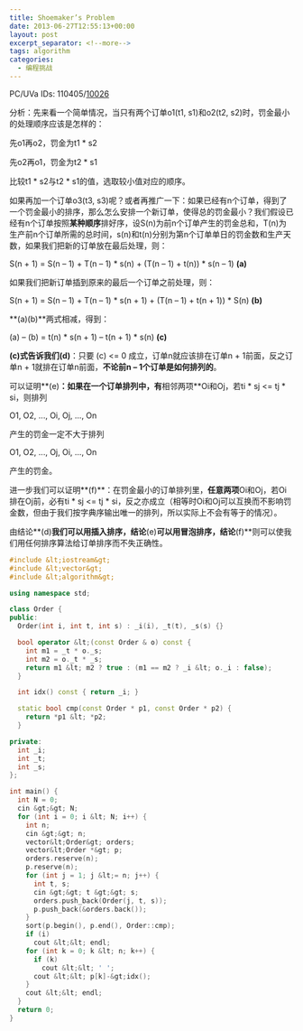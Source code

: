 ```yaml
---
title: Shoemaker’s Problem
date: 2013-06-27T12:55:13+00:00
layout: post
excerpt_separator: <!--more-->
tags: algorithm
categories:
  - 编程挑战
---
```

PC/UVa IDs: 110405/<a href="http://uva.onlinejudge.org/index.php?option=com_onlinejudge&#038;Itemid=8&#038;page=show_problem&#038;problem=967" target="_blank">10026</a>

分析：先来看一个简单情况，当只有两个订单o1(t1, s1)和o2(t2, s2)时，罚金最小的处理顺序应该是怎样的：
  
先o1再o2，罚金为t1 * s2
  
先o2再o1，罚金为t2 * s1
  
比较t1 \* s2与t2 \* s1的值，选取较小值对应的顺序。<!--more-->


  
如果再加一个订单o3(t3, s3)呢？或者再推广一下：如果已经有n个订单，得到了一个罚金最小的排序，那么怎么安排一个新订单，使得总的罚金最小？我们假设已经有n个订单按照**某种顺序**排好序，设S(n)为前n个订单产生的罚金总和，T(n)为生产前n个订单所需的总时间，s(n)和t(n)分别为第n个订单单日的罚金数和生产天数，如果我们把新的订单放在最后处理，则：
  
S(n + 1) = S(n &#8211; 1) + T(n &#8211; 1) \* s(n) + (T(n &#8211; 1) + t(n)) \* s(n &#8211; 1) **(a)**
  
如果我们把新订单插到原来的最后一个订单之前处理，则：
  
S(n + 1) = S(n &#8211; 1) + T(n &#8211; 1) \* s(n + 1) + (T(n &#8211; 1) + t(n + 1)) \* S(n) **(b)**
  
**(a)(b)**两式相减，得到：
  
(a) &#8211; (b) = t(n) \* s(n + 1) &#8211; t(n + 1) \* s(n) **(c)**
  
**(c)**式告诉我们**(d)**：只要 (c) <= 0 成立，订单n就应该排在订单n + 1前面，反之订单n + 1就排在订单n前面，**不论前n &#8211; 1个订单是如何排列的**。
  
可以证明**(e)**：如果在一个订单排列中，有**相邻两项**Oi和Oj，若ti * sj <= tj * si，则排列
  
O1, O2, ..., Oi, Oj, ..., On
  
产生的罚金一定不大于排列
  
O1, O2, ..., Oj, Oi, ..., On
  
产生的罚金。
  
进一步我们可以证明**(f)**：在罚金最小的订单排列里，**任意两项**Oi和Oj，若Oi排在Oj前，必有ti * sj <= tj * si，反之亦成立（相等时Oi和Oj可以互换而不影响罚金数，但由于我们按字典序输出唯一的排列，所以实际上不会有等于的情况）。
  
由结论**(d)**我们可以用插入排序，结论**(e)**可以用冒泡排序，结论**(f)**则可以使我们用任何排序算法给订单排序而不失正确性。

```cpp
#include &lt;iostream&gt;
#include &lt;vector&gt;
#include &lt;algorithm&gt;

using namespace std;

class Order {
public:
  Order(int i, int t, int s) : _i(i), _t(t), _s(s) {}

  bool operator &lt;(const Order & o) const {
    int m1 = _t * o._s;
    int m2 = o._t * _s;
    return m1 &lt; m2 ? true : (m1 == m2 ? _i &lt; o._i : false);
  }

  int idx() const { return _i; }

  static bool cmp(const Order * p1, const Order * p2) {
    return *p1 &lt; *p2;
  }

private:
  int _i;
  int _t;
  int _s;
};

int main() {
  int N = 0;
  cin &gt;&gt; N;
  for (int i = 0; i &lt; N; i++) {
    int n;
    cin &gt;&gt; n;
    vector&lt;Order&gt; orders;
    vector&lt;Order *&gt; p;
    orders.reserve(n);
    p.reserve(n);
    for (int j = 1; j &lt;= n; j++) {
      int t, s;
      cin &gt;&gt; t &gt;&gt; s;
      orders.push_back(Order(j, t, s));
      p.push_back(&orders.back());
    }
    sort(p.begin(), p.end(), Order::cmp);
    if (i)
      cout &lt;&lt; endl;
    for (int k = 0; k &lt; n; k++) {
      if (k)
        cout &lt;&lt; ' ';
      cout &lt;&lt; p[k]-&gt;idx();
    }
    cout &lt;&lt; endl;
  }
  return 0;
}
```

